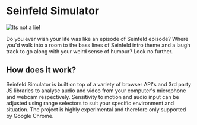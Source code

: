 # Seinfeld Simulator

![Its not a lie!](https://media.giphy.com/media/j0a8Kr0uDKQec/giphy.gif)

Do you ever wish your life was like an episode of Seinfeld episode? Where you'd walk into a room to the bass lines of Seinfeld intro theme and a laugh track to go along with your weird sense of humour? Look no further.

## How does it work?

Seinfeld Simulator is built on top of a variety of browser API's and 3rd party JS libraries to analyse audio and video from your computer's microphone and webcam respectively. Sensitivity to motion and audio input can be adjusted using range selectors to suit your specific environment and situation. The project is highly experimental and therefore only supported by Google Chrome.
